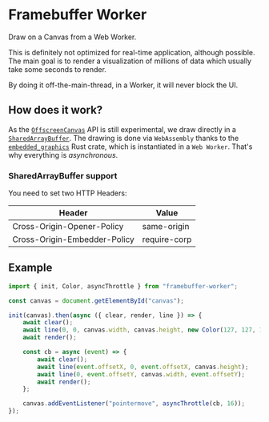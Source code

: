 # Framebuffer Worker

Draw on a Canvas from a Web Worker.

This is definitely not optimized for real-time application, although possible. The main goal is to render a visualization of millions of data which usually take some seconds to render.

By doing it off-the-main-thread, in a Worker, it will never block the UI.

## How does it work?

As the [`OffscreenCanvas`](https://developer.mozilla.org/en-US/docs/Web/API/OffscreenCanvas) API is still experimental, we draw directly in a [`SharedArrayBuffer`](https://developer.mozilla.org/en-US/docs/Web/JavaScript/Reference/Global_Objects/SharedArrayBuffer).
The drawing is done via `WebAssembly` thanks to the [`embedded_graphics`](https://docs.rs/embedded-graphics/latest/embedded_graphics/index.html) Rust crate, which is instantiated in a `Web Worker`.
That's why everything is _asynchronous_.

### SharedArrayBuffer support

You need to set two HTTP Headers:

| Header                       | Value        |
| ---------------------------- | ------------ |
| Cross-Origin-Opener-Policy   | same-origin  |
| Cross-Origin-Embedder-Policy | require-corp |

## Example

```typescript
import { init, Color, asyncThrottle } from "framebuffer-worker";

const canvas = document.getElementById("canvas");

init(canvas).then(async ({ clear, render, line }) => {
	await clear();
	await line(0, 0, canvas.width, canvas.height, new Color(127, 127, 127), 1);
	await render();

	const cb = async (event) => {
		await clear();
		await line(event.offsetX, 0, event.offsetX, canvas.height);
		await line(0, event.offsetY, canvas.width, event.offsetY);
		await render();
	};

	canvas.addEventListener("pointermove", asyncThrottle(cb, 16));
});
```
